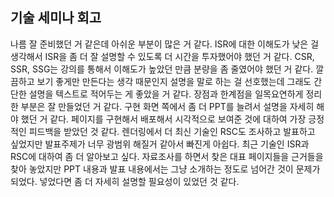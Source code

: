 ## 기술 세미나 회고

나름 잘 준비했던 거 같은데 아쉬운 부분이 많은 거 같다. ISR에 대한 이해도가 낮은 걸 생각해서 ISR을 좀 더 잘 설명할 수 있도록 더 시간을 투자했어야 했던 거 같다. CSR, SSR, SSG는 강의를 통해서 이해도가 높았던 만큼 분량을 좀 줄였어야 했던 거 같다. 깔끔하고 보기 좋게만 만든다는 생각 때문인지 설명을 말로 하는 걸 선호했는데 그래도 간단한 설명을 텍스트로 적어두는 게 좋았을 거 같다. 장점과 한계점을 일목요연하게 정리한 부분은 잘 만들었던 거 같다. 구현 화면 쪽에서 좀 더 PPT를 늘려서 설명을 자세히 해야 했던 거 같다. 페이지를 구현해서 배포해서 시각적으로 보여준 것에 대하여 가장 긍정적인 피드백을 받았던 것 같다. 렌더링에서 더 최신 기술인 RSC도 조사하고 발표하고 싶었지만 발표주제가 너무 광범위 해질거 같아서 빠진게 아쉽다. 최근 기술인 ISR과 RSC에 대하여 좀 더 알아보고 싶다. 자료조사를 하면서 찾은 대표 페이지들을 근거들을 찾아 놓았지만 PPT 내용과 발표 내용에서는 그냥 소개하는 정도로 넘어간 것이 문제가 되었다. 넣었다면 좀 더 자세히 설명할 필요성이 있었던 것 같다.    
